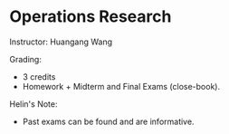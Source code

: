 # Operations Research

Instructor: Huangang Wang

Grading:

- 3 credits
- Homework + Midterm and Final Exams (close-book).

Helin's Note:

- Past exams can be found and are informative.